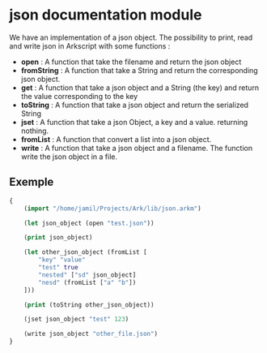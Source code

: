 # json documentation module

We have an implementation of a json object. The possibility to print, read and write json in Arkscript with some functions : 
- **open** : A function that take the filename and return the json object
- **fromString** : A function that take a String and return the corresponding json object.
- **get** : A function that take a json object and a String (the key) and return the value corresponding to the key
- **toString** : A function that take a json object and return the serialized String
- **jset** : A function that take a json Object, a key and a value. returning nothing.
- **fromList** : A function that convert a list into a json object.
- **write** : A function that take a json object and a filename. The function write the json object in a file.

## Exemple 

```clojure
{
    (import "/home/jamil/Projects/Ark/lib/json.arkm")

	(let json_object (open "test.json"))

	(print json_object)

	(let other_json_object (fromList [
		"key" "value"
    	"test" true
		"nested" ["sd" json_object]
		"nesd" (fromList ["a" "b"])
	]))

	(print (toString other_json_object))

	(jset json_object "test" 123)

	(write json_object "other_file.json")
}
```
